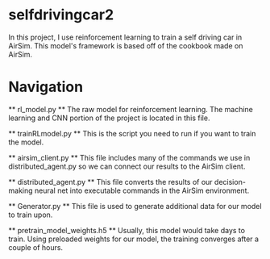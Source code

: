 # selfdrivingcar2
In this project, I use reinforcement learning to train a self driving car in AirSim. This model's framework is based off of the cookbook made on AirSim. 

# Navigation
** rl_model.py ** The raw model for reinforcement learning. The machine learning and CNN portion of the project is located in this file.

** trainRLmodel.py ** This is the script you need to run if you want to train the model.

** airsim_client.py ** This file includes many of the commands we use in distributed_agent.py so we can connect our results to the AirSim client.

** distributed_agent.py ** This file converts the results of our decision-making neural net into executable commands in the AirSim environment.

** Generator.py ** This file is used to generate additional data for our model to train upon.

** pretrain_model_weights.h5 ** Usually, this model would take days to train. Using preloaded weights for our model, the training converges after a couple of hours. 
